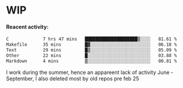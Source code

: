 # WIP

#### Reacent activity:
<!--START_SECTION:waka-->

```txt
C             7 hrs 47 mins   ████████████████████▒░░░░   81.61 %
Makefile      35 mins         █▓░░░░░░░░░░░░░░░░░░░░░░░   06.18 %
Text          29 mins         █▒░░░░░░░░░░░░░░░░░░░░░░░   05.09 %
Other         22 mins         █░░░░░░░░░░░░░░░░░░░░░░░░   03.88 %
Markdown      4 mins          ▒░░░░░░░░░░░░░░░░░░░░░░░░   00.81 %
```

<!--END_SECTION:waka-->

I work during the summer, hence an appareent lack of activity June - September, I also deleted most by old repos pre feb 25
